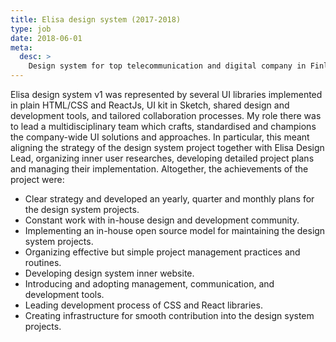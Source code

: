 ```yaml
---
title: Elisa design system (2017-2018)
type: job
date: 2018-06-01
meta:
  desc: >
    Design system for top telecommunication and digital company in Finland
---
```


Elisa design system v1 was represented by several UI libraries implemented in plain HTML/CSS and ReactJs, UI kit in Sketch, shared design and development tools, and tailored collaboration processes. My role there was to lead a multidisciplinary team which crafts, standardised and champions the company-wide UI solutions and approaches. In particular, this meant aligning the strategy of the design system project together with Elisa Design Lead, organizing inner user researches, developing detailed project plans and managing their implementation. Altogether, the achievements of the project were:

- Clear strategy and developed an yearly, quarter and monthly plans for the design system projects.
- Constant work with in-house design and development community.
- Implementing an in-house open source model for maintaining the design system projects.
- Organizing effective but simple project management practices and routines.
- Developing design system inner website.
- Introducing and adopting management, communication, and development tools.
- Leading development process of CSS and React libraries.
- Creating infrastructure for smooth contribution into the design system projects.
